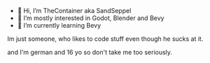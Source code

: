 - 👋 Hi, I’m TheContainer aka SandSeppel
- 👀 I’m mostly interested in Godot, Blender and Bevy
- 🌱 I’m currently learning Bevy

Im just someone, who likes to code stuff even though he sucks at it.

and I'm german and 16 yo so don't take me too seriously.
